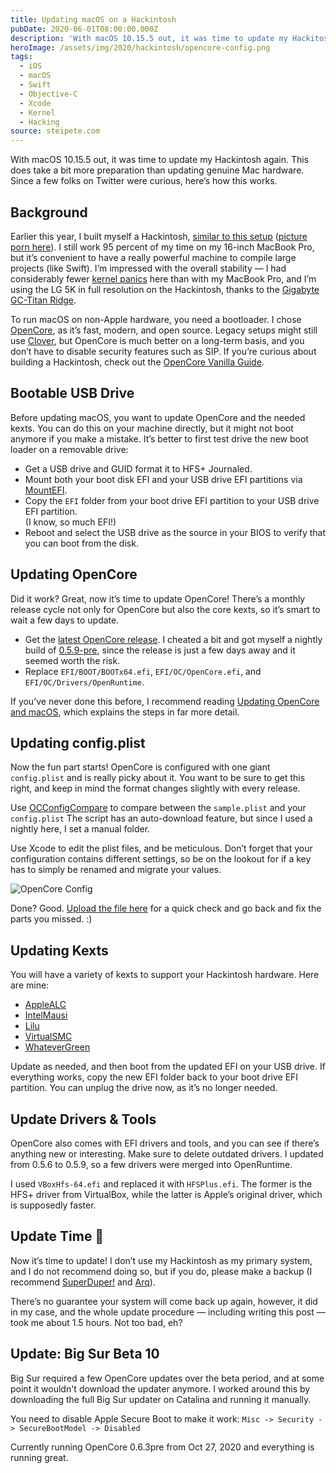 ```yaml
---
title: Updating macOS on a Hackintosh
pubDate: 2020-06-01T08:00:00.000Z
description: 'With macOS 10.15.5 out, it was time to update my Hackitosh agai.'
heroImage: /assets/img/2020/hackintosh/opencore-config.png
tags:
  - iOS
  - macOS
  - Swift
  - Objective-C
  - Xcode
  - Kernel
  - Hacking
source: steipete.com
---
```


With macOS 10.15.5 out, it was time to update my Hackintosh again. This does take a bit more preparation than updating genuine Mac hardware. Since a few folks on Twitter were curious, here’s how this works.

## Background

Earlier this year, I built myself a Hackintosh, [similar to this setup](https://github.com/cmer/gigabyte-z390-aorus-master-hackintosh) ([picture porn here](https://infinitediaries.net/my-2020-hackintosh-hardware-spec/)). I still work 95 percent of my time on my 16-inch MacBook Pro, but it’s convenient to have a really powerful machine to compile large projects (like Swift). I’m impressed with the overall stability — I had considerably fewer [kernel panics](/posts/how-to-macos-core-dump/) here than with my MacBook Pro, and I’m using the LG 5K in full resolution on the Hackintosh, thanks to the [Gigabyte GC-Titan Ridge](https://www.amazon.com/GIGABYTE-GC-Titan-Ridge-Thunderbolt-Component/dp/B07GBZL93X).

To run macOS on non-Apple hardware, you need a bootloader. I chose [OpenCore](https://github.com/acidanthera/OpenCorePkg), as it’s fast, modern, and open source. Legacy setups might still use [Clover](https://github.com/CloverHackyColor/CloverBootloader), but OpenCore is much better on a long-term basis, and you don’t have to disable security features such as SIP. If you’re curious about building a Hackintosh, check out the [OpenCore Vanilla Guide](https://khronokernel-2.gitbook.io/opencore-vanilla-desktop-guide/).

## Bootable USB Drive

Before updating macOS, you want to update OpenCore and the needed kexts. You can do this on your machine directly, but it might not boot anymore if you make a mistake. It’s better to first test drive the new boot loader on a removable drive:

- Get a USB drive and GUID format it to HFS+ Journaled.
- Mount both your boot disk EFI and your USB drive EFI partitions via [MountEFI](https://github.com/corpnewt/MountEFI).
- Copy the `EFI` folder from your boot drive EFI partition to your USB drive EFI partition.\
(I know, so much EFI!)
- Reboot and select the USB drive as the source in your BIOS to verify that you can boot from the disk.

## Updating OpenCore

Did it work? Great, now it’s time to update OpenCore! There’s a monthly release cycle not only for OpenCore but also the core kexts, so it’s smart to wait a few days to update.

- Get the [latest OpenCore release](https://github.com/acidanthera/OpenCorePkg/releases). I cheated a bit and got myself a nightly build of [0.5.9-pre](https://github.com/williambj1/OpenCore-Factory/releases), since the release is just a few days away and it seemed worth the risk.
- Replace `EFI/BOOT/BOOTx64.efi`, `EFI/OC/OpenCore.efi`, and `EFI/OC/Drivers/OpenRuntime`.

If you’ve never done this before, I recommend reading [Updating OpenCore and macOS](https://dortania.github.io/OpenCore-Desktop-Guide/post-install/update.html), which explains the steps in far more detail. 

## Updating config.plist

Now the fun part starts! OpenCore is configured with one giant `config.plist` and is really picky about it. You want to be sure to get this right, and keep in mind the format changes slightly with every release.

Use [OCConfigCompare](https://github.com/corpnewt/OCConfigCompare) to compare between the `sample.plist` and your `config.plist` The script has an auto-download feature, but since I used a nightly here, I set a manual folder.

Use Xcode to edit the plist files, and be meticulous. Don’t forget that your configuration contains different settings, so be on the lookout for if a key has to simply be renamed and migrate your values. 

![OpenCore Config](/assets/img/2020/hackintosh/opencore-config.png)

Done? Good. [Upload the file here](https://opencore.slowgeek.com/) for a quick check and go back and fix the parts you missed. :)

## Updating Kexts

You will have a variety of kexts to support your Hackintosh hardware. Here are mine:

- [AppleALC](https://github.com/acidanthera/applealc/releases)
- [IntelMausi](https://github.com/acidanthera/intelmausi/releases)
- [Lilu](https://github.com/acidanthera/lilu/releases)
- [VirtualSMC](https://github.com/acidanthera/virtualsmc/releases)
- [WhateverGreen](https://github.com/acidanthera/whatevergreen/releases)

Update as needed, and then boot from the updated EFI on your USB drive. If everything works, copy the new EFI folder back to your boot drive EFI partition. You can unplug the drive now, as it’s no longer needed.

## Update Drivers & Tools

OpenCore also comes with EFI drivers and tools, and you can see if there’s anything new or interesting. Make sure to delete outdated drivers. I updated from 0.5.6 to 0.5.9, so a few drivers were merged into OpenRuntime.

I used `VBoxHfs-64.efi` and replaced it with `HFSPlus.efi`. The former is the HFS+ driver from VirtualBox, while the latter is Apple’s original driver, which is supposedly faster.

## Update Time 🥁

Now it’s time to update! I don’t use my Hackintosh as my primary system, and I do not recommend doing so, but if you do, please make a backup (I recommend [SuperDuper!](https://www.shirt-pocket.com/SuperDuper/SuperDuperDescription.html) and [Arq](https://www.arqbackup.com/)).

There’s no guarantee your system will come back up again, however, it did in my case, and the whole update procedure — including writing this post — took me about 1.5 hours. Not too bad, eh?

## Update: Big Sur Beta 10

Big Sur required a few OpenCore updates over the beta period, and at some point it wouldn't download the updater anymore. I worked around this by downloading the full Big Sur updater on Catalina and running it manually.

You need to disable Apple Secure Boot to make it work:
`Misc -> Security -> SecureBootModel -> Disabled`

Currently running OpenCore 0.6.3pre from Oct 27, 2020 and everything is running great.
